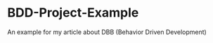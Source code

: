 BDD-Project-Example
===================

An example for my article about DBB (Behavior Driven Development)

